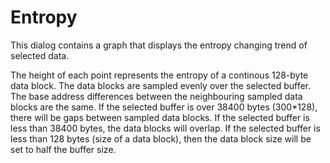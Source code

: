 # Entropy

This dialog contains a graph that displays the entropy changing trend of selected data.

The height of each point represents the entropy of a continous 128-byte data block.
The data blocks are sampled evenly over the selected buffer.
The base address differences between the neighbouring sampled data blocks are the same.
If the selected buffer is over 38400 bytes (300\*128), there will be gaps between sampled data blocks.
If the selected buffer is less than 38400 bytes, the data blocks will overlap.
If the selected buffer is less than 128 bytes (size of a data block), then the data block size will be set to half the buffer size.

